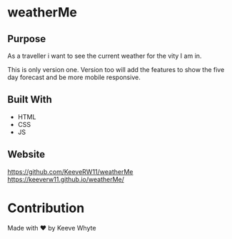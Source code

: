 # weatherMe

## Purpose
As a traveller i want to see the current weather for the vity I am in.

This is only version one. Version too will add the features to show the 
five day forecast and be more mobile responsive.

## Built With
* HTML
* CSS
* JS


## Website
https://github.com/KeeveRW11/weatherMe
https://keeverw11.github.io/weatherMe/

# Contribution
Made with ❤️ by Keeve Whyte